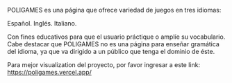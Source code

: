 POLIGAMES es una página que ofrece variedad de juegos en tres idiomas:

Español.
Inglés.
Italiano.

Con fines educativos para que el usuario práctique o amplíe su vocabulario. Cabe destacar que POLIGAMES no es una página para enseñar gramática del idioma, ya que va dirigido a un público que tenga el dominio de éste.

Para mejor visualization del proyecto, por favor ingresar a este link: https://poligames.vercel.app/